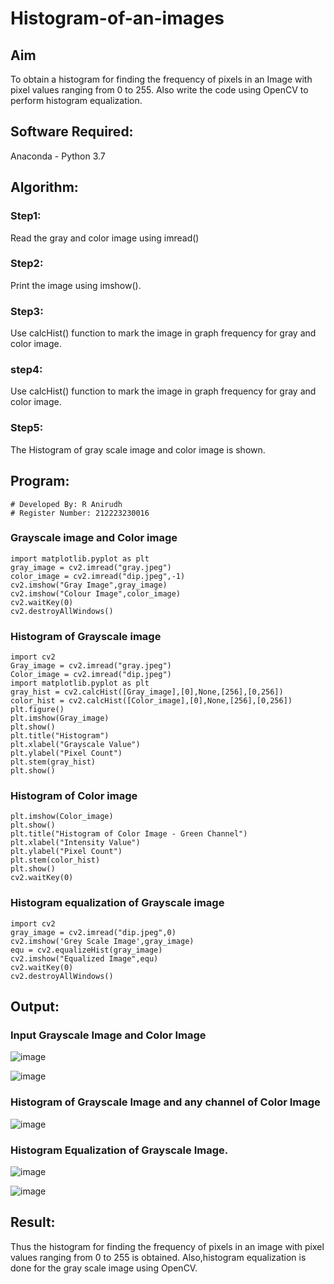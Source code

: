 # Histogram-of-an-images
## Aim
To obtain a histogram for finding the frequency of pixels in an Image with pixel values ranging from 0 to 255. Also write the code using OpenCV to perform histogram equalization.

## Software Required:
Anaconda - Python 3.7

## Algorithm:
### Step1:
Read the gray and color image using imread()

### Step2:
Print the image using imshow().



### Step3:
Use calcHist() function to mark the image in graph frequency for gray and color image.

### step4:
Use calcHist() function to mark the image in graph frequency for gray and color image.

### Step5:
The Histogram of gray scale image and color image is shown.


## Program:
```
# Developed By: R Anirudh 
# Register Number: 212223230016
```



### Grayscale image and Color image
```import cv2
import matplotlib.pyplot as plt
gray_image = cv2.imread("gray.jpeg")
color_image = cv2.imread("dip.jpeg",-1)
cv2.imshow("Gray Image",gray_image)
cv2.imshow("Colour Image",color_image)
cv2.waitKey(0)
cv2.destroyAllWindows()

```
### Histogram of Grayscale image
```import numpy as np
import cv2
Gray_image = cv2.imread("gray.jpeg")
Color_image = cv2.imread("dip.jpeg")
import matplotlib.pyplot as plt
gray_hist = cv2.calcHist([Gray_image],[0],None,[256],[0,256])
color_hist = cv2.calcHist([Color_image],[0],None,[256],[0,256])
plt.figure()
plt.imshow(Gray_image)
plt.show()
plt.title("Histogram")
plt.xlabel("Grayscale Value")
plt.ylabel("Pixel Count")
plt.stem(gray_hist)
plt.show()
```
### Histogram of Color image
```
plt.imshow(Color_image)
plt.show()
plt.title("Histogram of Color Image - Green Channel")
plt.xlabel("Intensity Value")
plt.ylabel("Pixel Count")
plt.stem(color_hist)
plt.show()
cv2.waitKey(0)
```
### Histogram equalization of Grayscale image
```
import cv2
gray_image = cv2.imread("dip.jpeg",0)
cv2.imshow('Grey Scale Image',gray_image)
equ = cv2.equalizeHist(gray_image)
cv2.imshow("Equalized Image",equ)
cv2.waitKey(0)
cv2.destroyAllWindows()
```

## Output:
### Input Grayscale Image and Color Image
![image](https://github.com/Subhikshaa13/Histogram-of-an-images/assets/118787344/86629b1c-c359-4414-85db-176cb2ea1564)

![image](https://github.com/Subhikshaa13/Histogram-of-an-images/assets/118787344/d440cdc4-f83c-4d89-811c-ebe110fe311c)



### Histogram of Grayscale Image and any channel of Color Image
![image](https://github.com/Subhikshaa13/Histogram-of-an-images/assets/118787344/79f38839-b570-4350-b334-285fc156f3c6)



### Histogram Equalization of Grayscale Image.
![image](https://github.com/Subhikshaa13/Histogram-of-an-images/assets/118787344/b910aab9-f008-42c9-a2f8-5158ea249b7f)


![image](https://github.com/Subhikshaa13/Histogram-of-an-images/assets/118787344/4ac8aefb-d5ab-4de3-bb4c-240a581a22ef)


## Result: 
Thus the histogram for finding the frequency of pixels in an image with pixel values ranging from 0 to 255 is obtained. Also,histogram equalization is done for the gray scale image using OpenCV.
